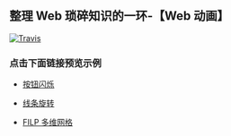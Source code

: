 ## <b>整理 Web 琐碎知识的一环-【Web 动画】</b>

[![Travis](https://img.shields.io/badge/javascript-Web%E5%8A%A8%E7%94%BB-yellow)](https://developer.mozilla.org/zh-CN/docs/Web/API/Web_Animations_API)

### <b>点击下面链接预览示例</b>

- [按钮闪烁](https://gszs.github.io/WebAnimation/html/flash-button.html)

- [线条旋转](https://gszs.github.io/WebAnimation/html/rotate-line.html)

- [FILP 多维网格](https://gszs.github.io/WebAnimation/html/flip.html)
